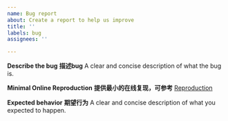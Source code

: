 ```yaml
---
name: Bug report
about: Create a report to help us improve
title: ''
labels: bug
assignees: ''

---
```


**Describe the bug**
**描述bug**
A clear and concise description of what the bug is.

**Minimal Online Reproduction**
**提供最小的在线复现，可参考**
[Reproduction](https://stackblitz.com/edit/use-antd-resizable-header-demo?file=src%2FApp.tsx)

**Expected behavior**
**期望行为**
A clear and concise description of what you expected to happen.
